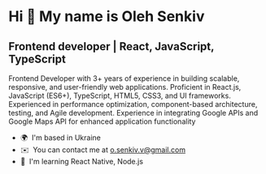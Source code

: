 Hi 👋 My name is Oleh Senkiv
============================

Frontend developer | React, JavaScript, TypeScript
--------------------------------------------------

Frontend Developer with 3+ years of experience in building scalable, responsive, and user-friendly web applications. Proficient in React.js, JavaScript (ES6+), TypeScript, HTML5, CSS3, and UI frameworks. Experienced in performance optimization, component-based architecture, testing, and Agile development. Experience in integrating Google APIs and Google Maps API for enhanced application functionality

*   🌍  I'm based in Ukraine
*   ✉️  You can contact me at [o.senkiv.v@gmail.com](mailto:o.senkiv.v@gmail.com)
*   🧠  I'm learning React Native, Node.js